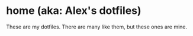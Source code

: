 home (aka: Alex's dotfiles)
====

These are my dotfiles. There are many like them, but these ones are mine.

